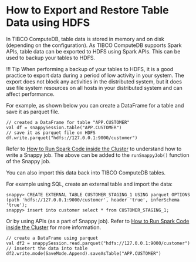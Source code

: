 # How to Export and Restore Table Data using HDFS

In TIBCO ComputeDB, table data is stored in memory and on disk (depending on the configuration). As TIBCO ComputeDB supports Spark APIs, table data can be exported to HDFS using Spark APIs. This can be used to backup your tables to HDFS. 

!!! Tip
	When performing a backup of your tables to HDFS, it is a good practice to export data during a period of low activity in your system. The export does not block any activities in the distributed system, but it does use file system resources on all hosts in your distributed system and can affect performance.

For example, as shown below you can create a DataFrame for a table and save it as parquet file.

```pre
// created a DataFrame for table "APP.CUSTOMER"
val df = snappySession.table("APP.CUSTOMER")
// save it as parquet file on HDFS
df.write.parquet("hdfs://127.0.0.1:9000/customer")
```

Refer to [How to Run Spark Code inside the Cluster](run_spark_job_inside_cluster.md) to understand how to write a Snappy job. The above can be added to the `runSnappyJob()` function of the Snappy job.

You can also import this data back into TIBCO ComputeDB tables.

For example using SQL, create an external table and import the data:

```pre
snappy> CREATE EXTERNAL TABLE CUSTOMER_STAGING_1 USING parquet OPTIONS (path 'hdfs://127.0.0.1:9000/customer', header 'true', inferSchema 'true');
snappy> insert into customer select * from CUSTOMER_STAGING_1;
```

Or by using APIs (as a part of Snappy job). Refer to [How to Run Spark Code inside the Cluster](run_spark_job_inside_cluster.md) for more information. 

```pre
// create a DataFrame using parquet 
val df2 = snappySession.read.parquet("hdfs://127.0.0.1:9000/customer")
// insetert the data into table
df2.write.mode(SaveMode.Append).saveAsTable("APP.CUSTOMER")
```


